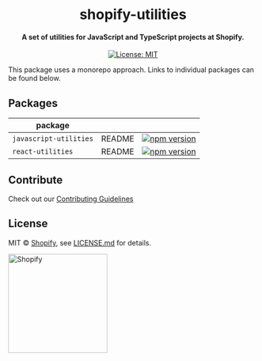<div align="center">
  <h1>shopify-utilities</h1>
  <h4>A set of utilities for JavaScript and TypeScript projects at Shopify.</h4>
  <a href="https://github.com/Shopify/javascript-utilities/blob/master/LICENSE.md">
    <img src="https://img.shields.io/badge/License-MIT-green.svg" alt="License: MIT">
  </a>
</div>

This package uses a monorepo approach. Links to individual packages can be found below.

## Packages

| package | | |
|-----------------|--|--|
| `javascript-utilities` | README | [![npm version](https://badge.fury.io/js/%40shopify%2Fjavascript-utilities.svg)](https://badge.fury.io/js/%40shopify%2Fjavascript-utilities) |
| `react-utilities` | README | [![npm version](https://badge.fury.io/js/%40shopify%2Freact-utilities.svg)](https://badge.fury.io/js/%40shopify%2Freact-utilities) |

## Contribute

Check out our [Contributing Guidelines](http://github.com/Shopify/shopify-utilities/blob/master/CONTRIBUTING.md)

## License

MIT &copy; [Shopify](https://shopify.com/), see [LICENSE.md](http://github.com/Shopify/shopify-utilities/blob/master/LICENSE.md) for details.

<a href="http://www.shopify.com/"><img src="https://cdn.shopify.com/assets2/press/brand/shopify-logo-main-small-f029fcaf14649a054509f6790ce2ce94d1f1c037b4015b4f106c5a67ab033f5b.png" alt="Shopify" width="200" /></a>